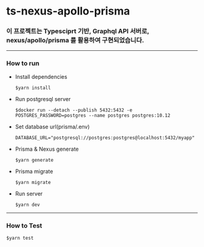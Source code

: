 # ts-nexus-apollo-prisma

### 이 프로젝트는 Typesciprt 기반, Graphql API 서버로, nexus/apollo/prisma 를 활용하여 구현되었습니다.

------
### How to run
- Install dependencies
    ```
    $yarn install
    ```
- Run postgresql server
    ```
    $docker run --detach --publish 5432:5432 -e POSTGRES_PASSWORD=postgres --name postgres postgres:10.12
    ```
- Set database url(prisma/.env)
    ```
    DATABASE_URL="postgresql://postgres:postgres@localhost:5432/myapp"
    ```
- Prisma & Nexus generate
    ```
    $yarn generate
    ```
- Prisma migrate
    ```
    $yarn migrate
    ```
- Run server
    ```
    $yarn dev
    ```
------
### How to Test
    
    $yarn test
    
    

  
